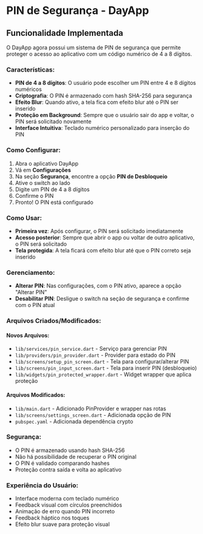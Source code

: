 # PIN de Segurança - DayApp

## Funcionalidade Implementada

O DayApp agora possui um sistema de PIN de segurança que permite proteger o acesso ao aplicativo com um código numérico de 4 a 8 dígitos.

### Características:

- **PIN de 4 a 8 dígitos**: O usuário pode escolher um PIN entre 4 e 8 dígitos numéricos
- **Criptografia**: O PIN é armazenado com hash SHA-256 para segurança
- **Efeito Blur**: Quando ativo, a tela fica com efeito blur até o PIN ser inserido
- **Proteção em Background**: Sempre que o usuário sair do app e voltar, o PIN será solicitado novamente
- **Interface Intuitiva**: Teclado numérico personalizado para inserção do PIN

### Como Configurar:

1. Abra o aplicativo DayApp
2. Vá em **Configurações** 
3. Na seção **Segurança**, encontre a opção **PIN de Desbloqueio**
4. Ative o switch ao lado
5. Digite um PIN de 4 a 8 dígitos
6. Confirme o PIN
7. Pronto! O PIN está configurado

### Como Usar:

- **Primeira vez**: Após configurar, o PIN será solicitado imediatamente
- **Acesso posterior**: Sempre que abrir o app ou voltar de outro aplicativo, o PIN será solicitado
- **Tela protegida**: A tela ficará com efeito blur até que o PIN correto seja inserido

### Gerenciamento:

- **Alterar PIN**: Nas configurações, com o PIN ativo, aparece a opção "Alterar PIN"
- **Desabilitar PIN**: Desligue o switch na seção de segurança e confirme com o PIN atual

### Arquivos Criados/Modificados:

#### Novos Arquivos:
- `lib/services/pin_service.dart` - Serviço para gerenciar PIN
- `lib/providers/pin_provider.dart` - Provider para estado do PIN
- `lib/screens/setup_pin_screen.dart` - Tela para configurar/alterar PIN
- `lib/screens/pin_input_screen.dart` - Tela para inserir PIN (desbloqueio)
- `lib/widgets/pin_protected_wrapper.dart` - Widget wrapper que aplica proteção

#### Arquivos Modificados:
- `lib/main.dart` - Adicionado PinProvider e wrapper nas rotas
- `lib/screens/settings_screen.dart` - Adicionada opção de PIN
- `pubspec.yaml` - Adicionada dependência crypto

### Segurança:

- O PIN é armazenado usando hash SHA-256
- Não há possibilidade de recuperar o PIN original
- O PIN é validado comparando hashes
- Proteção contra saída e volta ao aplicativo

### Experiência do Usuário:

- Interface moderna com teclado numérico
- Feedback visual com círculos preenchidos
- Animação de erro quando PIN incorreto
- Feedback háptico nos toques
- Efeito blur suave para proteção visual